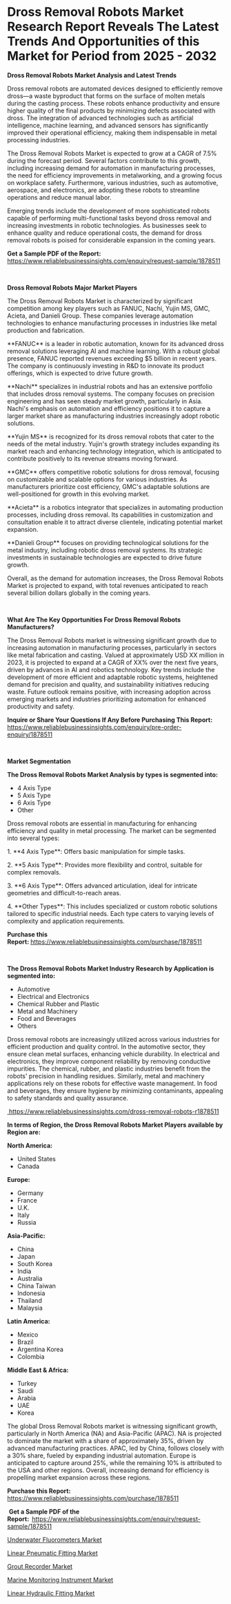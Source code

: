 <p><h1>Dross Removal Robots Market Research Report Reveals The Latest Trends And Opportunities of this Market for Period from 2025 - 2032</h1></p><p><strong>Dross Removal Robots Market Analysis and Latest Trends</strong></p>
<p><p>Dross removal robots are automated devices designed to efficiently remove dross—a waste byproduct that forms on the surface of molten metals during the casting process. These robots enhance productivity and ensure higher quality of the final products by minimizing defects associated with dross. The integration of advanced technologies such as artificial intelligence, machine learning, and advanced sensors has significantly improved their operational efficiency, making them indispensable in metal processing industries.</p><p>The Dross Removal Robots Market is expected to grow at a CAGR of 7.5% during the forecast period. Several factors contribute to this growth, including increasing demand for automation in manufacturing processes, the need for efficiency improvements in metalworking, and a growing focus on workplace safety. Furthermore, various industries, such as automotive, aerospace, and electronics, are adopting these robots to streamline operations and reduce manual labor.</p><p>Emerging trends include the development of more sophisticated robots capable of performing multi-functional tasks beyond dross removal and increasing investments in robotic technologies. As businesses seek to enhance quality and reduce operational costs, the demand for dross removal robots is poised for considerable expansion in the coming years.</p></p>
<p><strong>Get a Sample PDF of the Report:&nbsp;</strong> <a href="https://www.reliablebusinessinsights.com/enquiry/request-sample/1878511?utm_campaign=2321&utm_medium=2&utm_source=Github&utm_content=ia&utm_term=01032025&utm_id=dross-removal-robots">https://www.reliablebusinessinsights.com/enquiry/request-sample/1878511</a></p>
<p>&nbsp;</p>
<p><strong>Dross Removal Robots Major Market Players</strong></p>
<p><p>The Dross Removal Robots Market is characterized by significant competition among key players such as FANUC, Nachi, Yujin MS, GMC, Acieta, and Danieli Group. These companies leverage automation technologies to enhance manufacturing processes in industries like metal production and fabrication.</p><p>**FANUC** is a leader in robotic automation, known for its advanced dross removal solutions leveraging AI and machine learning. With a robust global presence, FANUC reported revenues exceeding $5 billion in recent years. The company is continuously investing in R&D to innovate its product offerings, which is expected to drive future growth.</p><p>**Nachi** specializes in industrial robots and has an extensive portfolio that includes dross removal systems. The company focuses on precision engineering and has seen steady market growth, particularly in Asia. Nachi's emphasis on automation and efficiency positions it to capture a larger market share as manufacturing industries increasingly adopt robotic solutions.</p><p>**Yujin MS** is recognized for its dross removal robots that cater to the needs of the metal industry. Yujin's growth strategy includes expanding its market reach and enhancing technology integration, which is anticipated to contribute positively to its revenue streams moving forward.</p><p>**GMC** offers competitive robotic solutions for dross removal, focusing on customizable and scalable options for various industries. As manufacturers prioritize cost efficiency, GMC's adaptable solutions are well-positioned for growth in this evolving market.</p><p>**Acieta** is a robotics integrator that specializes in automating production processes, including dross removal. Its capabilities in customization and consultation enable it to attract diverse clientele, indicating potential market expansion.</p><p>**Danieli Group** focuses on providing technological solutions for the metal industry, including robotic dross removal systems. Its strategic investments in sustainable technologies are expected to drive future growth.</p><p>Overall, as the demand for automation increases, the Dross Removal Robots Market is projected to expand, with total revenues anticipated to reach several billion dollars globally in the coming years.</p></p>
<p>&nbsp;</p>
<p><strong>What Are The Key Opportunities For Dross Removal Robots Manufacturers?</strong></p>
<p><p>The Dross Removal Robots market is witnessing significant growth due to increasing automation in manufacturing processes, particularly in sectors like metal fabrication and casting. Valued at approximately USD XX million in 2023, it is projected to expand at a CAGR of XX% over the next five years, driven by advances in AI and robotics technology. Key trends include the development of more efficient and adaptable robotic systems, heightened demand for precision and quality, and sustainability initiatives reducing waste. Future outlook remains positive, with increasing adoption across emerging markets and industries prioritizing automation for enhanced productivity and safety.</p></p>
<p><strong>Inquire or Share Your Questions If Any Before Purchasing This Report:</strong> <a href="https://www.reliablebusinessinsights.com/enquiry/pre-order-enquiry/1878511?utm_campaign=2321&utm_medium=2&utm_source=Github&utm_content=ia&utm_term=01032025&utm_id=dross-removal-robots">https://www.reliablebusinessinsights.com/enquiry/pre-order-enquiry/1878511</a></p>
<p>&nbsp;</p>
<p><strong>Market Segmentation</strong></p>
<p><strong>The Dross Removal Robots Market Analysis by types is segmented into:</strong></p>
<p><ul><li>4 Axis Type</li><li>5 Axis Type</li><li>6 Axis Type</li><li>Other</li></ul></p>
<p><p>Dross removal robots are essential in manufacturing for enhancing efficiency and quality in metal processing. The market can be segmented into several types: </p><p>1. **4 Axis Type**: Offers basic manipulation for simple tasks.</p><p>2. **5 Axis Type**: Provides more flexibility and control, suitable for complex removals.</p><p>3. **6 Axis Type**: Offers advanced articulation, ideal for intricate geometries and difficult-to-reach areas.</p><p>4. **Other Types**: This includes specialized or custom robotic solutions tailored to specific industrial needs. Each type caters to varying levels of complexity and application requirements.</p></p>
<p><strong>Purchase this Report:&nbsp;</strong><a href="https://www.reliablebusinessinsights.com/purchase/1878511?utm_campaign=2321&utm_medium=2&utm_source=Github&utm_content=ia&utm_term=01032025&utm_id=dross-removal-robots">https://www.reliablebusinessinsights.com/purchase/1878511</a></p>
<p>&nbsp;</p>
<p><strong>The Dross Removal Robots Market Industry Research by Application is segmented into:</strong></p>
<p><ul><li>Automotive</li><li>Electrical and Electronics</li><li>Chemical Rubber and Plastic</li><li>Metal and Machinery</li><li>Food and Beverages</li><li>Others</li></ul></p>
<p><p>Dross removal robots are increasingly utilized across various industries for efficient production and quality control. In the automotive sector, they ensure clean metal surfaces, enhancing vehicle durability. In electrical and electronics, they improve component reliability by removing conductive impurities. The chemical, rubber, and plastic industries benefit from the robots' precision in handling residues. Similarly, metal and machinery applications rely on these robots for effective waste management. In food and beverages, they ensure hygiene by minimizing contaminants, appealing to safety standards and quality assurance.</p></p>
<p><a href="https://www.reliablebusinessinsights.com/dross-removal-robots-r1878511?utm_campaign=2321&utm_medium=2&utm_source=Github&utm_content=ia&utm_term=01032025&utm_id=dross-removal-robots">&nbsp;https://www.reliablebusinessinsights.com/dross-removal-robots-r1878511</a></p>
<p><strong>In terms of Region, the Dross Removal Robots Market Players available by Region are:</strong></p>
<p>
    <p> <strong> North America: </strong>
        <ul>
            <li>United States</li>
            <li>Canada</li>
        </ul>
        </p> 
    <p> <strong> Europe: </strong>
        <ul>
            <li>Germany</li>
            <li>France</li>
            <li>U.K.</li>
            <li>Italy</li>
            <li>Russia</li>
        </ul>
        </p> 
    <p> <strong> Asia-Pacific: </strong>
        <ul>
            <li>China</li>
            <li>Japan</li>
            <li>South Korea</li>
            <li>India</li>
            <li>Australia</li>
            <li>China Taiwan</li>
            <li>Indonesia</li>
            <li>Thailand</li>
            <li>Malaysia</li>
        </ul>
        </p> 
    <p> <strong> Latin America: </strong>
        <ul>
            <li>Mexico</li>
            <li>Brazil</li>
            <li>Argentina Korea</li>
            <li>Colombia</li>
        </ul>
        </p> 
    <p> <strong> Middle East & Africa: </strong>
        <ul>
            <li>Turkey</li>
            <li>Saudi</li>
            <li>Arabia</li>
            <li>UAE</li>
            <li>Korea</li>
        </ul>
    </p>
    </p>
<p><p>The global Dross Removal Robots market is witnessing significant growth, particularly in North America (NA) and Asia-Pacific (APAC). NA is projected to dominate the market with a share of approximately 35%, driven by advanced manufacturing practices. APAC, led by China, follows closely with a 30% share, fueled by expanding industrial automation. Europe is anticipated to capture around 25%, while the remaining 10% is attributed to the USA and other regions. Overall, increasing demand for efficiency is propelling market expansion across these regions.</p></p>
<p><strong>Purchase this Report: </strong><a href="https://www.reliablebusinessinsights.com/purchase/1878511?utm_campaign=2321&utm_medium=2&utm_source=Github&utm_content=ia&utm_term=01032025&utm_id=dross-removal-robots">https://www.reliablebusinessinsights.com/purchase/1878511</a></p>
<p>&nbsp;<strong>Get a Sample PDF of the Report:&nbsp;&nbsp;</strong><a href="https://www.reliablebusinessinsights.com/enquiry/request-sample/1878511?utm_campaign=2321&utm_medium=2&utm_source=Github&utm_content=ia&utm_term=01032025&utm_id=dross-removal-robots">https://www.reliablebusinessinsights.com/enquiry/request-sample/1878511</a></p>
<p><strong></strong></p>
<p><p><a href="https://github.com/dringals/Market-Research-Report-List-6/blob/main/underwater-fluorometers-market.md?utm_campaign=2321&utm_medium=2&utm_source=Github&utm_content=ia&utm_term=01032025&utm_id=dross-removal-robots">Underwater Fluorometers Market</a></p><p><a href="https://github.com/shefikagbons/Market-Research-Report-List-1/blob/main/linear-pneumatic-fitting-market.md?utm_campaign=2321&utm_medium=2&utm_source=Github&utm_content=ia&utm_term=01032025&utm_id=dross-removal-robots">Linear Pneumatic Fitting Market</a></p><p><a href="https://github.com/pomasifilo/Market-Research-Report-List-1/blob/main/grout-recorder-market.md?utm_campaign=2321&utm_medium=2&utm_source=Github&utm_content=ia&utm_term=01032025&utm_id=dross-removal-robots">Grout Recorder Market</a></p><p><a href="https://github.com/avikalitesjj/Market-Research-Report-List-1/blob/main/marine-monitoring-instrument-market.md?utm_campaign=2321&utm_medium=2&utm_source=Github&utm_content=ia&utm_term=01032025&utm_id=dross-removal-robots">Marine Monitoring Instrument Market</a></p><p><a href="https://github.com/nontoengolo/Market-Research-Report-List-1/blob/main/linear-hydraulic-fitting-market.md?utm_campaign=2321&utm_medium=2&utm_source=Github&utm_content=ia&utm_term=01032025&utm_id=dross-removal-robots">Linear Hydraulic Fitting Market</a></p></p>